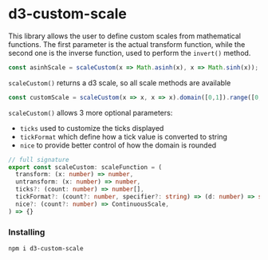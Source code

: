 # d3-custom-scale

This library allows the user to define custom scales from mathematical functions. The first parameter is the actual transform function, while the second one is the inverse function, used to perform the `invert()` method.

```typescript
const asinhScale = scaleCustom(x => Math.asinh(x), x => Math.sinh(x));
```
`scaleCustom()` returns a d3 scale, so all scale methods are available
```typescript
const customScale = scaleCustom(x => x, x => x).domain([0,1]).range([0,100]).clamp(true)
```
`scaleCustom()` allows 3 more optional parameters: 
+ `ticks` used to customize the ticks displayed
+ `tickFormat` which define how a tick value is converted to string
+ `nice` to provide better control of how the domain is rounded
```typescript
// full signature
export const scaleCustom: scaleFunction = (
  transform: (x: number) => number,
  untransform: (x: number) => number,
  ticks?: (count: number) => number[],
  tickFormat?: (count?: number, specifier?: string) => (d: number) => string,
  nice?: (count?: number) => ContinuousScale,
) => {}
```

### Installing
```
npm i d3-custom-scale
```
